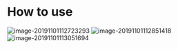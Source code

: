 # How to use

![image-20191101112723293](./images/image-20191101112723293.png)
![image-20191101112851418](./images/image-20191101112851418.png)
![image-20191101113051694](./images/image-20191101113051694.png)